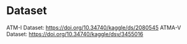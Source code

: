 # Dataset

ATM-I Dataset: https://doi.org/10.34740/kaggle/ds/2080545
ATMA-V Dataset: https://doi.org/10.34740/kaggle/dsv/3455016